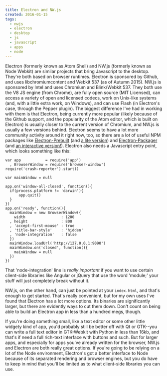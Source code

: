 ```yaml
---
title: Electron and NW.js
created: 2016-01-15
tags:
  - nwjs
  - electron
  - desktop
  - js
  - javascript
  - apps
  - node
---
```


Electron (formerly known as Atom Shell) and NW.js (formerly known as Node
Webkit) are similar projects that bring Javascript to the desktop. They're both
based on browser runtimes. Electron is sponsored by Github, and uses
libchromiumcontent and Webkit 537 (as of Autumn 2015). NW.js is sponsored by
Intel and uses Chromium and Blink/Webkit 537. They both use the V8 JS engine
(from Chrome), are fully open source (MIT Licensed), can access a variety of
open and licensed codecs, work on Unix-like systems (and, with a little extra
work, on Windows), and can use Flash (in Electron's case, through the Pepper
plugin). The biggest difference I've had in working with them is that Electron,
being currently more popular (likely because of the Github support, and the
popularity of the Atom editor, which is built on Electron) is usually closer to
the current version of Chromium, and NW.js is usually a few versions behind.
Electron seems to have a lot more community activity around it right now, too,
so there are a lot of useful NPM packages like
[Electron-Prebuilt](https://www.npmjs.com/package/electron-prebuilt) (and [a
lite version](https://www.npmjs.com/package/electron-prebuilt-lite)) and
[Electron-Packager](https://www.npmjs.com/package/electron-packager) (and [an
interactive
version!](https://www.npmjs.com/package/electron-packager-interactive)).
Electron also needs a Javascript entry point, which looks something like this:

```
var app           = require('app')
  , BrowserWindow = require('browser-window')
require('crash-reporter').start()

var mainWindow = null

app.on('window-all-closed', function(){
  if(process.platform != 'darwin'){
      app.quit()
  }
})
app.on('ready', function(){
  mainWindow = new BrowserWindow({
    width                : 1200
  , height               : 800
  , 'accept-first-mouse' : true
  , 'title-bar-style'    : 'hidden'
  , 'node-integration'   : false
  })
  mainWindow.loadUrl('http://127.0.0.1:9090')
  mainWindow.on('closed', function(){
    mainWindow = null
  })
})
```

That 'node-integration' line is _really important_ if you want to use certain
client-side libraries like Angular or jQuery that use the word 'module;' your
stuff will just completely break without it.

NW.js, on the other hand, can just be pointed at your `index.html`, and that's
enough to get started. That's really convenient, but for my own uses I've
found that Electron has a lot more options. Its binaries are significantly
larger, but there are evidently ways to cut them down. Don't count on being
able to build an Electron app in less than a hundred megs, though.

If you're doing something small, like a text editor or some other little
widgety kind of app, you'd probably still be better off with Qt or GTK--you
can write a full text editor in GTK-Webkit with Python in less than 16kb, and
that's if need a full rich-text interface with buttons and such. But for
larger apps, and especially for apps you've already written for the browser,
NW.js and Electron are both really great options. If you're going to be
relying on a lot of the Node environment, Electron's got a better interface to
Node because of its separated rendering and browser engines, but you do have
to keep in mind that you'll be limited as to what client-side libraries you
can use.

